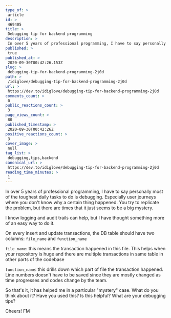 ```yaml
---
type_of: > 
 article
id: > 
 469405
title: > 
 Debugging tip for backend programming
description: > 
 In over 5 years of professional programming, I have to say personally most of the toughest daily task...
published: > 
 true
published_at: > 
 2020-09-30T00:42:26.153Z
slug: > 
 debugging-tip-for-backend-programming-2j0d
path: > 
 /idiglove/debugging-tip-for-backend-programming-2j0d
url: > 
 https://dev.to/idiglove/debugging-tip-for-backend-programming-2j0d
comments_count: > 
 0
public_reactions_count: > 
 3
page_views_count: > 
 80
published_timestamp: > 
 2020-09-30T00:42:26Z
positive_reactions_count: > 
 3
cover_image: > 
 null
tag_list: > 
 debugging,tips,backend
canonical_url: > 
 https://dev.to/idiglove/debugging-tip-for-backend-programming-2j0d
reading_time_minutes: > 
 1
---
```

In over 5 years of professional programming, I have to say personally most of the toughest daily tasks to do is debugging. Especially user journeys where you don't know why a certain thing happened. You try to replicate the problem, but there are times that it just seems to be a big mystery. 

I know logging and audit trails can help, but I have thought something more of an easy way to do it. 

On every insert and update transactions, the DB table should have two columns: `file_name` and `function_name`

`file_name`: this means the transaction happened in this file. This helps when your repository is huge and there are multiple transactions in same table in other parts of the codebase

`function_name`: this drills down which part of file the transaction happened. Line numbers doesn't have to be saved since they are mostly changed as time progresses and codes change by the team.

So that's it, it has helped me in a particular "mystery" case. What do you think about it? Have you used this? Is this helpful? What are your debugging tips?

Cheers!
FM